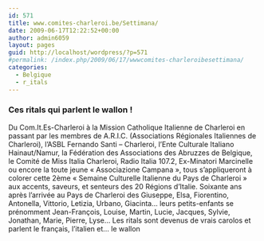 ```yaml
---
id: 571
title: www.comites-charleroi.be/Settimana/
date: 2009-06-17T12:22:52+00:00
author: admin6059
layout: pages
guid: http://localhost/wordpress/?p=571
#permalink: /index.php/2009/06/17/wwwcomites-charleroibesettimana/
categories:
  - Belgique
  - r_itals
---
```

<div class="story">
  <h3>
    Ces ritals qui parlent le wallon !
  </h3>
  
  <p>
    Du Com.It.Es-Charleroi à la Mission Catholique Italienne de Charleroi en passant par les membres de A.R.I.C. (Associations Régionales Italiennes de Charleroi), l’ASBL Fernando Santi – Charleroi, l’Ente Culturale Italiano Hainaut/Namur, la Fédération des Associations des Abruzzes de Belgique, le Comité de Miss Italia Charleroi, Radio Italia 107.2, Ex-Minatori Marcinelle ou encore la toute jeune « Associazione Campana », tous s’appliqueront à colorer cette 2ème « Semaine Culturelle Italienne du Pays de Charleroi » aux accents, saveurs, et senteurs des 20 Régions d’Italie. Soixante ans après l’arrivée au Pays de Charleroi des Giuseppe, Elsa, Fiorentino, Antonella, Vittorio, Letizia, Urbano, Giacinta&#8230; leurs petits-enfants se prénomment Jean-François, Louise, Martin, Lucie, Jacques, Sylvie, Jonathan, Marie, Pierre, Lyse&#8230; Les ritals sont devenus de vrais carolos et parlent le français, l’italien et&#8230; le wallon
  </p>
</div>